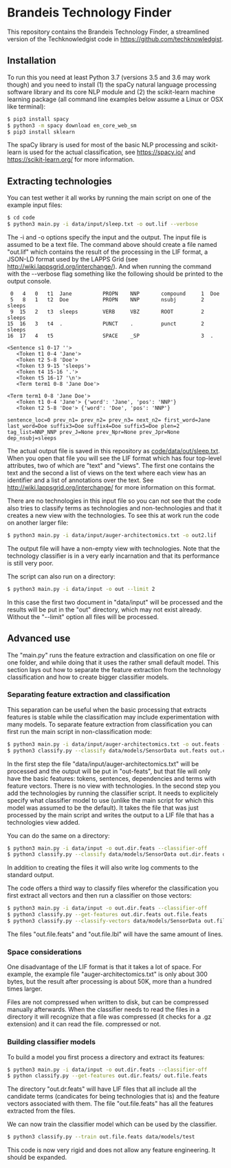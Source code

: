# Brandeis Technology Finder

This repository contains the Brandeis Technology Finder, a streamlined version of the Techknowledgist code in https://github.com/techknowledgist.




## Installation

To run this you need at least Python 3.7 (versions 3.5 and 3.6 may work though) and you need to install (1) the spaCy natural language processing software library and its core NLP module and (2) the scikit-learn machine learning package (all command line examples below assume a Linux or OSX like terminal):

```bash
$ pip3 install spacy
$ python3 -m spacy download en_core_web_sm
$ pip3 install sklearn
```

The spaCy library is used for most of the basic NLP processing and scikit-learn is used for the actual classification, see https://spacy.io/ and https://scikit-learn.org/ for more information.



## Extracting technologies

You can test wether it all works by running the main script on one of the example input files:

```bash
$ cd code
$ python3 main.py -i data/input/sleep.txt -o out.lif --verbose
```

The -i and -o options specify the input and the output. The input file is assumed to be a text file. The command above should create a file named "out.lif" which contains the result of the processing in the LIF format, a JSON-LD format used by the LAPPS Grid (see http://wiki.lappsgrid.org/interchange/). And when running the command with the --verbose flag something like the following should be printed to the output console.

```
 0   4   0   t1  Jane          PROPN    NNP       compound     1  Doe
 5   8   1   t2  Doe           PROPN    NNP       nsubj        2  sleeps
 9  15   2   t3  sleeps        VERB     VBZ       ROOT         2  sleeps
15  16   3   t4  .             PUNCT    .         punct        2  sleeps
16  17   4   t5                SPACE    _SP                    3  .

<Sentence s1 0-17 ''>
   <Token t1 0-4 'Jane'>
   <Token t2 5-8 'Doe'>
   <Token t3 9-15 'sleeps'>
   <Token t4 15-16 '.'>
   <Token t5 16-17 '\n'>
   <Term term1 0-8 'Jane Doe'>

<Term term1 0-8 'Jane Doe'>
   <Token t1 0-4 'Jane'> {'word': 'Jane', 'pos': 'NNP'}
   <Token t2 5-8 'Doe'> {'word': 'Doe', 'pos': 'NNP'}

sentence_loc=0 prev_n1= prev_n2= prev_n3= next_n2= first_word=Jane last_word=Doe suffix3=Doe suffix4=Doe suffix5=Doe plen=2 tag_list=NNP_NNP prev_J=None prev_Npr=None prev_Jpr=None dep_nsubj=sleeps
```

The actual output file is saved in this repository as [code/data/out/sleep.txt](code/data/out/sleep.txt). When you open that file you will see the LIF format which has four top-level attributes, two of which are "text" and "views". The first one contains the text and the second a list of views on the text where each view has an identifier and a list of annotations over the text. See http://wiki.lappsgrid.org/interchange/ for more information on this format.

There are no technologies in this input file so you can not see that the code also tries to classify terms as technologies and non-technologies and that it creates a new view with the technologies. To see this at work run the code on another larger file:

```bash
$ python3 main.py -i data/input/auger-architectomics.txt -o out2.lif
```

The output file will have a non-empty view with technologies. Note that the technology classifier is in a very early incarnation and that its performance is still very poor.

The script can also run on a directory:

```bash
$ python3 main.py -i data/input -o out --limit 2
```

In this case the first two document in "data/input" will be processed and the results will be put in the "out" directory, which may not exist already. Without the "--limit" option all files will be processed.



## Advanced use

The "main.py" runs the feature extraction and classification on one file or one folder, and while doing that it uses the rather small default model. This section lays out how to separate the feature extraction from the technology classification and how to create bigger classifier models.

### Separating feature extraction and classification

This separation can be useful when the basic processing that extracts features is stable while the classification may include experimentation with many models. To separate feature extraction from classification you can first run the main script in non-classification mode:

```bash
$ python3 main.py -i data/input/auger-architectomics.txt -o out.feats --classifier-off
$ python3 classify.py --classify data/models/SensorData out.feats out.class
```

In the first step the file "data/input/auger-architectomics.txt" will be processed and the output will be put in "out-feats", but that file will only have the basic features: tokens, sentences, dependencies and terms with feature vectors. There is no view with technologies. In the second step you add the technologies by running the classifier script. It needs to explicitely specify what classifier model to use (unlike the main script for which this model was assumed to be the default). It takes the file that was just processed by the main script and writes the output to a LIF file that has a technologies view added.

You can do the same on a directory:

```bash
$ python3 main.py -i data/input -o out.dir.feats --classifier-off
$ python3 classify.py --classify data/models/SensorData out.dir.feats out.dir.class
```

In addition to creating the files it will also write log comments to the standard output.

The code offers a third way to classify files wherefor the classification you first extract all vectors and then run a classifier on those vectors:

```bash
$ python3 main.py -i data/input -o out.dir.feats --classifier-off
$ python3 classify.py --get-features out.dir.feats out.file.feats
$ python3 classify.py --classify-vectors data/models/SensorData out.file.feats out.file.lbl
```

The files "out.file.feats" and "out.file.lbl" will have the same amount of lines.

### Space considerations

One disadvantage of the LIF format is that it takes a lot of space. For example, the example file "auger-architectomics.txt" is only about 300 bytes, but the result after processing is about 50K, more than a hundred times larger.

Files are not compressed when written to disk, but can be compressed manually afterwards. When the classifier needs to read the files in a directory it will recognize that a file was compressed (it checks for a .gz extension) and it can read the file. compressed or not.

### Building classifier models

To build a model you first process a directory and extract its features:

```bash
$ python3 main.py -i data/input -o out.dir.feats --classifier-off
$ python classify.py --get-features out.dir.feats/ out.file.feats
```

The directory "out.dr.feats" will have LIF files that all include all the candidate terms (candicates for being technologies that is) and the feature vectors associated with them. The file "out.file.feats" has all the features extracted from the files.

We can now train the classifier model which can be used by the classifier.

```bash
$ python3 classify.py --train out.file.feats data/models/test
```

This code is now very rigid and does not allow any feature engineering. It should be expanded.
